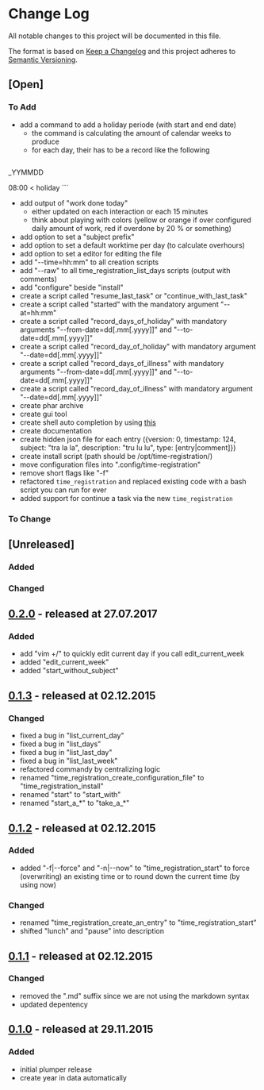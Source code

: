 # Change Log

All notable changes to this project will be documented in this file.

The format is based on [Keep a Changelog](http://keepachangelog.com/)
and this project adheres to [Semantic Versioning](http://semver.org/).

## [Open]

### To Add

* add a command to add a holiday periode (with start and end date)
    * the command is calculating the amount of calendar weeks to produce
    * for each day, their has to be a record like the following
    ```
_YYMMDD

08:00   <   holiday
    ```
* add output of "work done today"
    * either updated on each interaction or each 15 minutes
    * think about playing with colors (yellow or orange if over configured daily amount of work, red if overdone by 20 % or something)
* add option to set a "subject prefix"
* add option to set a default worktime per day (to calculate overhours)
* add option to set a editor for editing the file
* add "--time=hh:mm" to all creation scripts
* add "--raw" to all time_registration_list_days scripts (output with comments)
* add "configure" beside "install"
* create a script called "resume_last_task" or "continue_with_last_task"
* create a script called "started" with the mandatory argument "--at=hh:mm"
* create a script called "record_days_of_holiday" with mandatory arguments "--from-date=dd[.mm[.yyyy]]" and "--to-date=dd[.mm[.yyyy]]"
* create a script called "record_day_of_holiday" with mandatory argument "--date=dd[.mm[.yyyy]]"
* create a script called "record_days_of_illness" with mandatory arguments "--from-date=dd[.mm[.yyyy]]" and "--to-date=dd[.mm[.yyyy]]"
* create a script called "record_day_of_illness" with mandatory argument "--date=dd[.mm[.yyyy]]"
* create phar archive
* create gui tool
* create shell auto completion by using [this](https://github.com/bazzline/php_component_cli_readline)
* create documentation
* create hidden json file for each entry ({version: 0, timestamp: 124, subject: "tra la la", description: "tru lu lu", type: [entry|comment]})
* create install script (path should be /opt/time-registration/)
* move configuration files into ".config/time-registration"
* remove short flags like "-f"
* refactored `time_registration` and replaced existing code with a bash script you can run for ever
* added support for continue a task via the new `time_registration`

### To Change

## [Unreleased]

### Added

### Changed

## [0.2.0](https://github.com/time-registration/local_builder/tree/0.2.0) - released at 27.07.2017

### Added

* add "vim +/<current date>" to quickly edit current day if you call edit_current_week
* added "edit_current_week"
* added "start_without_subject"

## [0.1.3](https://github.com/time-registration/local_builder/tree/0.1.2) - released at 02.12.2015

### Changed

* fixed a bug in "list_current_day"
* fixed a bug in "list_days"
* fixed a bug in "list_last_day"
* fixed a bug in "list_last_week"
* refactored commandy by centralizing logic
* renamed "time_registration_create_configuration_file" to "time_registration_install"
* renamed "start" to "start_with"
* renamed "start_a_\*" to "take_a_\*"

## [0.1.2](https://github.com/time-registration/local_builder/tree/0.1.2) - released at 02.12.2015

### Added

* added "-f|--force" and "-n|--now" to "time_registration_start" to force (overwriting) an existing time or to round down the current time (by using now)

### Changed

* renamed "time_registration_create_an_entry" to "time_registration_start"
* shifted "lunch" and "pause" into description

## [0.1.1](https://github.com/time-registration/local_builder/tree/0.1.1) - released at 02.12.2015

### Changed

* removed the ".md" suffix since we are not using the markdown syntax
* updated depentency

## [0.1.0](https://github.com/time-registration/local_builder/tree/0.1.0) - released at 29.11.2015

### Added

* initial plumper release
* create year in data automatically
